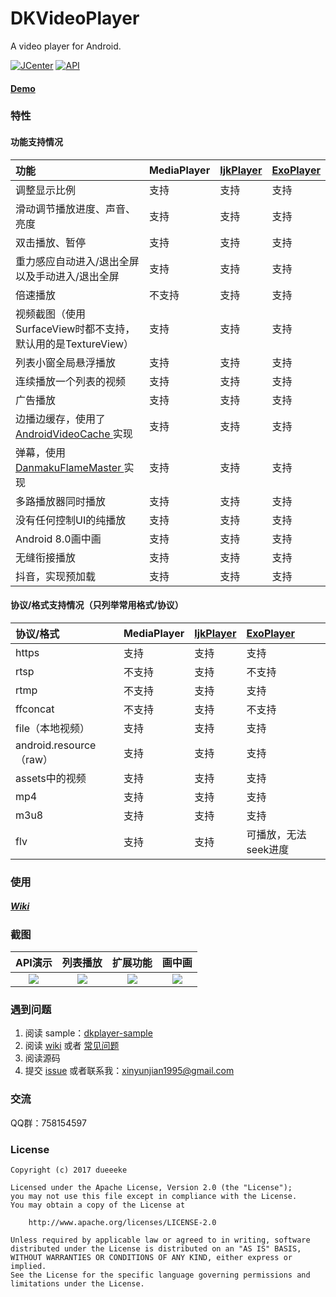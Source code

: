 # DKVideoPlayer
A video player for Android.

[![JCenter](https://api.bintray.com/packages/dueeeke/maven/dkplayer-java/images/download.svg)](https://bintray.com/dueeeke/maven/dkplayer-java/_latestVersion)
[![API](https://img.shields.io/badge/API-16%2B-brightgreen.svg?style=flat)](https://android-arsenal.com/api?level=16)

#### [Demo](https://d.betaqr.com/1r3u)

### 特性
#### 功能支持情况
| 功能  | MediaPlayer  | [IjkPlayer](https://github.com/bilibili/ijkplayer)  | [ExoPlayer](https://github.com/google/ExoPlayer)  |
| :------------ | :------------ | :------------ | :------------ |
|  调整显示比例 | 支持  | 支持  |  支持 |
|  滑动调节播放进度、声音、亮度 | 支持  |  支持 | 支持  |
|  双击播放、暂停 | 支持  |  支持 | 支持  |
|  重力感应自动进入/退出全屏以及手动进入/退出全屏 | 支持  |  支持 | 支持  |
|  倍速播放 | 不支持  |  支持 | 支持  |
|  视频截图（使用SurfaceView时都不支持，默认用的是TextureView） | 支持  |  支持 | 支持  |
|  列表小窗全局悬浮播放 | 支持  |  支持 | 支持  |
|  连续播放一个列表的视频 | 支持  |  支持 | 支持  |
|  广告播放 | 支持  |  支持 | 支持  |
|  边播边缓存，使用了[ AndroidVideoCache ](https://github.com/danikula/AndroidVideoCache)实现 | 支持  |  支持 | 支持  |
|  弹幕，使用[ DanmakuFlameMaster ](https://github.com/Bilibili/DanmakuFlameMaster)实现 | 支持  |  支持 | 支持  |
|  多路播放器同时播放 | 支持  |  支持 | 支持  |
|  没有任何控制UI的纯播放 | 支持  |  支持 | 支持  |
|  Android 8.0画中画 | 支持  |  支持 | 支持  |
|  无缝衔接播放 | 支持  |  支持 | 支持  |
|  抖音，实现预加载 | 支持  |  支持 | 支持  |

#### 协议/格式支持情况（只列举常用格式/协议）
| 协议/格式  | MediaPlayer  | [IjkPlayer](https://github.com/bilibili/ijkplayer)  | [ExoPlayer](https://github.com/google/ExoPlayer)  |
| :------------ | :------------ | :------------ | :------------ |
|  https | 支持  | 支持  |  支持 |
|  rtsp | 不支持  |  支持 | 不支持  |
|  rtmp | 不支持  |  支持 | 支持  |
|  ffconcat | 不支持  |  支持 | 不支持  |
|  file（本地视频） | 支持  |  支持 | 支持  |
|  android.resource（raw） | 支持  | 支持 | 支持  |
|  assets中的视频 | 支持  |  支持 | 支持  |
|  mp4 | 支持  |  支持 | 支持  |
|  m3u8 | 支持  |  支持 | 支持  |
|  flv | 支持  |  支持 | 可播放，无法seek进度  |

### 使用
##### [Wiki](https://github.com/dueeeke/dkplayer/wiki)

### 截图
|API演示|列表播放|扩展功能|画中画
|:---:|:---:|:---:|:---:|
![](https://github.com/dueeeke/dkplayer/blob/master/art/1.png)|![](https://github.com/dueeeke/dkplayer/blob/master/art/2.png)|![](https://github.com/dueeeke/dkplayer/blob/master/art/3.png)|![](https://github.com/dueeeke/dkplayer/blob/master/art/4.png)
   
### 遇到问题
1. 阅读 sample：[dkplayer-sample](https://github.com/dueeeke/DKVideoPlayer/tree/master/dkplayer-sample)
2. 阅读 [wiki](https://github.com/dueeeke/DKVideoPlayer/wiki) 或者 [常见问题](https://github.com/dueeeke/DKVideoPlayer/wiki/%E5%B8%B8%E8%A7%81%E9%97%AE%E9%A2%98)
3. 阅读源码
4. 提交 [issue](https://github.com/dueeeke/DKVideoPlayer/issues) 或者联系我：xinyunjian1995@gmail.com

### 交流
QQ群：758154597

### License
```
Copyright (c) 2017 dueeeke

Licensed under the Apache License, Version 2.0 (the "License");
you may not use this file except in compliance with the License.
You may obtain a copy of the License at

    http://www.apache.org/licenses/LICENSE-2.0

Unless required by applicable law or agreed to in writing, software
distributed under the License is distributed on an "AS IS" BASIS,
WITHOUT WARRANTIES OR CONDITIONS OF ANY KIND, either express or implied.
See the License for the specific language governing permissions and
limitations under the License.
```